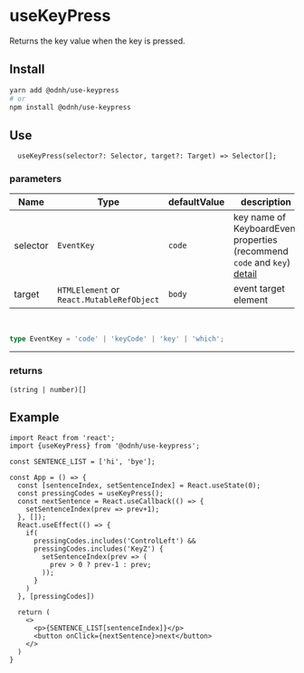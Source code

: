 # useKeyPress

Returns the key value when the key is pressed.

## Install 
```bash
yarn add @odnh/use-keypress
# or 
npm install @odnh/use-keypress
```

## Use
```tsx
  useKeyPress(selector?: Selector, target?: Target) => Selector[];
```

### parameters 
|Name|Type|defaultValue|description|
|-----|-------|----|-------------------------|
|selector|`EventKey`|`code`|key name of KeyboardEvent properties (recommend `code` and `key`) [detail](https://developer.mozilla.org/ko/docs/Web/API/KeyboardEvent)|
|target|`HTMLElement` or `React.MutableRefObject`|`body`|event target element|
<br/>

```ts
type EventKey = 'code' | 'keyCode' | 'key' | 'which';
```

---
### returns
`(string | number)[]`

## Example
```tsx
import React from 'react';
import {useKeyPress} from '@odnh/use-keypress';

const SENTENCE_LIST = ['hi', 'bye'];

const App = () => {
  const [sentenceIndex, setSentenceIndex] = React.useState(0);
  const pressingCodes = useKeyPress();
  const nextSentence = React.useCallback(() => {
    setSentenceIndex(prev => prev+1);
  }, []);
  React.useEffect(() => {
    if(
      pressingCodes.includes('ControlLeft') &&
      pressingCodes.includes('KeyZ') {
        setSentenceIndex(prev => (
          prev > 0 ? prev-1 : prev;
        ));
      }
    )
  }, [pressingCodes])

  return (
    <>
      <p>{SENTENCE_LIST[sentenceIndex]}</p>
      <button onClick={nextSentence}>next</button>
    </>
  )
}
```
